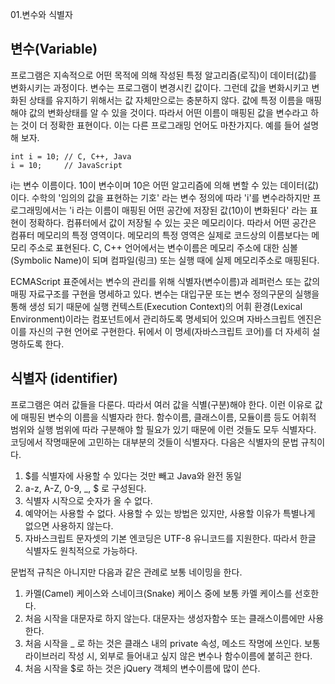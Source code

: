 01.변수와 식별자

## 변수(Variable)

 프로그램은 지속적으로 어떤 목적에 의해 작성된 특정 알고리즘(로직)이 데이터(값)를 변화시키는 과정이다. 변수는 프로그램이 변경시킨 값이다. 그런데 값을 변화시키고 변화된 상태를 유지하기 위해서는 값 자체만으로는 충분하지 않다. 값에 특정 이름을 매핑해야 값의 변화상태를 알 수 있을 것이다. 따라서 어떤 이름이 매핑된 값을 변수라고 하는 것이 더 정확한 표현이다. 이는 다른 프로그래밍 언어도 마찬가지다. 예를 들어 설명해 보자.

```
int i = 10; // C, C++, Java 
i = 10;     // JavaScript
```
 i는 변수 이름이다. 10이 변수이며 10은 어떤 알고리즘에 의해 변할 수 있는 데이터(값)이다. 수학의 '임의의 값을 표현하는 기호' 라는 변수 정의에 따라 'i'를 변수라하지만 프로그래밍에서는 'i 라는 이름이 매핑된 어떤 공간에 저장된 값(10)이 변화된다' 라는 표현이 정확하다.
 컴퓨터에서 값이 저장될 수 있는 곳은 메모리이다. 따라서 어떤 공간은 컴퓨터 메모리의 특정 영역이다. 메모리의 특정 영역은 실제로 코드상의 이름보다는 메모리 주소로 표현된다. C, C++ 언어에서는 변수이름은 메모리 주소에 대한 심볼(Symbolic Name)이 되며 컴파일(링크) 또는 실행 때에 실제 메모리주소로 매핑된다.

 ECMAScript 표준에서는 변수의 관리를 위해 식별자(변수이름)과 레퍼런스 또는 값의 매핑 자료구조를 구현을 명세하고 있다. 변수는 대입구문 또는 변수 정의구문의 실행을 통해 생성 되기 때문에 실행 컨텍스트(Execution Context)의 어휘 환경(Lexical Environment)이라는 컴포넌트에서 관리하도록 명세되어 있으며 자바스크립트 엔진은 이를 자신의 구현 언어로 구현한다. 뒤에서 이 명세(자바스크립트 코어)를 더 자세히 설명하도록 한다.


## 식별자 (identifier)

 프로그램은 여러 값들을 다룬다. 따라서 여러 값을 식별(구분)해야 한다. 이런 이유로 값에 매핑된 변수의 이름을 식별자라 한다. 함수이름, 클래스이름, 모듈이름 등도 어휘적 범위와 실행 범위에 따라 구분해야 할 필요가 있기 때문에 이런 것들도 모두 식별자다. 코딩에서 작명때문에 고민하는 대부분의 것들이 식별자다. 다음은 식별자의 문법 규칙이다.
 
1. $를 식별자에 사용할 수 있다는 것만 빼고 Java와 완전 동일
2. a-z, A-Z, 0-9, _, $ 로 구성된다.
3. 식별자 시작으로 숫자가 올 수 없다.
4. 예약어는 사용할 수 없다. 사용할 수 있는 방법은 있지만, 사용할 이유가 특별나게 없으면 사용하지 않는다.
5. 자바스크립트 문자셋의 기본 엔코딩은 UTF-8 유니코드를 지원한다. 따라서 한글 식별자도 원칙적으로 가능하다.

 문법적 규칙은 아니지만 다음과 같은 관례로 보통 네이밍을 한다.  

1. 카멜(Camel) 케이스와 스네이크(Snake) 케이스 중에 보통 카멜 케이스를 선호한다.
2. 처음 시작을 대문자로 하지 않는다. 대문자는 생성자함수 또는 클래스이름에만 사용한다.
3. 처음 시작을 _ 로 하는 것은 클래스 내의 private 속성, 메소드 작명에 쓰인다. 보통 라이브러리 작성 시, 외부로 들어내고 싶지 않은 변수나 함수이름에 붙히곤 한다.
4. 처음 시작을 $로 하는 것은 jQuery 객체의 변수이름에 많이 쓴다. 

 